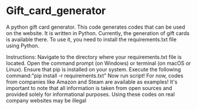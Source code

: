 # Gift_card_generator
A python gift card generator.
This code generates codes that can be used on the website. It is written in Python. Currently, the generation of gift cards is available there. To use it, you need to install the requirements.txt file using Python.

Instructions:
  Navigate to the directory where your requirements.txt file is located.
  Open the command prompt (on Windows) or terminal (on macOS or Linux).
  Ensure that pip is installed on your system.
  Execute the following command:"pip install -r requirements.txt"
  Now run script!
For now, codes from companies like Amazon and Steam are available as examples!
It's important to note that all information is taken from open sources and provided solely for informational purposes. Using these codes on real company websites may be illegal
